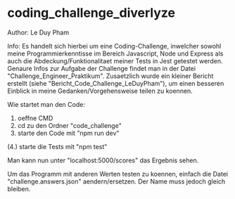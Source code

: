 # coding_challenge_diverlyze

Author:
Le Duy Pham

Info:
Es handelt sich hierbei um eine Coding-Challenge, inwelcher sowohl meine Programmierkenntisse im Bereich Javascript, Node und Express als auch die Abdeckung/Funktionalitaet meiner Tests in Jest getestet werden. Genaure Infos zur Aufgabe der Challenge findet man in der Datei "Challenge_Engineer_Praktikum". Zusaetzlich wurde ein kleiner Bericht erstellt (siehe "Bericht_Code_Challenge_LeDuyPham"), um einen besseren Einblick in meine Gedanken/Vorgehensweise teilen zu koennen.

Wie startet man den Code:

1. oeffne CMD
2. cd zu den Ordner "code_challenge"
3. starte den Code mit "npm run dev"

(4.) starte die Tests mit "npm test"

Man kann nun unter "localhost:5000/scores" das Ergebnis sehen.

Um das Programm mit anderen Werten testen zu koennen, einfach die Datei "challenge.answers.json" aendern/ersetzen. Der Name muss jedoch gleich bleiben.

